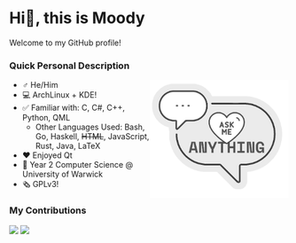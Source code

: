 # Hi👋, this is Moody

Welcome to my GitHub profile!

### Quick Personal Description

<a href="https://github.com/moodyhunter/moodyhunter/issues/new?title=Hi%20Moody,%20I ...">
  <img width="250" align="right" style="float: right; margin: 0 0 10px 0;" src="ask_me2.png"/>
</a>

- ♂️ He/Him
- 💻 ArchLinux + KDE!
- ✅ Familiar with: C, C#, C++, Python, QML
  - Other Languages Used: Bash, Go, Haskell, ~~HTML~~, JavaScript, Rust, Java, LaTeX
- ❤️ Enjoyed Qt
- 🏫 Year 2 Computer Science @ University of Warwick
- 🗞️ GPLv3!

### My Contributions

<img width="420" src="https://github-readme-stats.vercel.app/api/wakatime?username=moodyhunter&langs_count=8&theme=nightowl"/> <img width="420" align="top" src="https://github-readme-stats.vercel.app/api?username=moodyhunter&theme=nightowl&show_icons=true&count_private=true"/>
